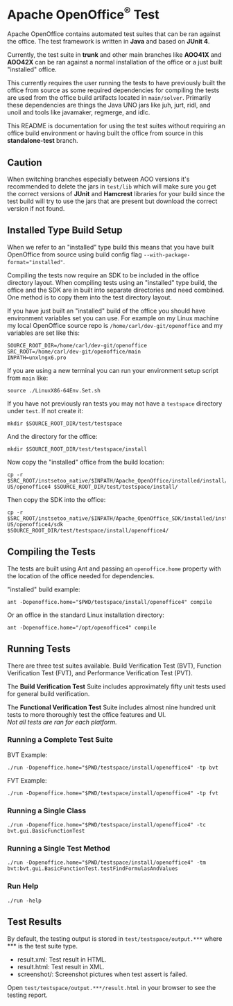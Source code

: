# Apache OpenOffice<sup>®</sup> Test
Apache OpenOffice contains automated test suites that can be ran against the office. The test framework is written in **Java** 
and based on **JUnit 4**. 

Currently, the test suite in **trunk** and other main branches like **AOO41X** and **AOO42X** can be ran against a normal installation 
of the office or a just built "installed" office.

This currently requires the user running the tests to have previously built the office from source as some required dependencies 
for compiling the tests are used from the office build artifacts located in `main/solver`.
Primarily these dependencies are things the Java UNO jars like juh, jurt, ridl, and unoil and tools like javamaker, regmerge, 
and idlc.

This README is documentation for using the test suites without requiring an office build environment or having built the 
office from source in this **standalone-test** branch.

## Caution
When switching branches especially between AOO versions it's recommended to delete the jars in `test/lib` which will make 
sure you get the correct versions of **JUnit** and **Hamcrest** libraries for your build since the test build will try to use the jars that are present but download the correct version if not found.

## Installed Type Build Setup
When we refer to an "installed" type build this means that you have built OpenOffice from source using build 
config flag `--with-package-format="installed"`.

Compiling the tests now require an SDK to be included in the office directory layout. When compiling tests using an "installed" 
type build, the office and the SDK are in built into separate directories and need combined. One method is to copy them into 
the test directory layout.

If you have just built an "installed" build of the office you should have environment variables set you can use.
For example on my Linux machine my local OpenOffice source repo is `/home/carl/dev-git/openoffice` and my variables are set like this:
```shell
SOURCE_ROOT_DIR=/home/carl/dev-git/openoffice
SRC_ROOT=/home/carl/dev-git/openoffice/main
INPATH=unxlngx6.pro
```

If you are using a new terminal you can run your environment setup script from `main` like:
```shell
source ./LinuxX86-64Env.Set.sh
```

If you have not previously ran tests you may not have a `testspace` directory under `test`.  If not create it:
```shell
mkdir $SOURCE_ROOT_DIR/test/testspace
```

And the directory for the office:
```shell
mkdir $SOURCE_ROOT_DIR/test/testspace/install
```

Now copy the "installed" office from the build location:
```shell
cp -r $SRC_ROOT/instsetoo_native/$INPATH/Apache_OpenOffice/installed/install/en-US/openoffice4 $SOURCE_ROOT_DIR/test/testspace/install/
```

Then copy the SDK into the office:
```shell
cp -r $SRC_ROOT/instsetoo_native/$INPATH/Apache_OpenOffice_SDK/installed/install/en-US/openoffice4/sdk $SOURCE_ROOT_DIR/test/testspace/install/openoffice4/
```
## Compiling the Tests
The tests are built using Ant and passing an `openoffice.home` property with the location of the office needed for dependencies.

"installed" build example:
```shell
ant -Dopenoffice.home="$PWD/testspace/install/openoffice4" compile
```
Or an office in the standard Linux installation directory:
```shell
ant -Dopenoffice.home="/opt/openoffice4" compile
```

## Running Tests
There are three test suites available. Build Verification Test (BVT), Function Verification Test (FVT), and Performance Verification Test (PVT).

The **Build Verification Test** Suite includes approximately fifty unit tests used for general build verification.

The **Functional Verification Test** Suite includes almost nine hundred unit tests to more thoroughly test the office features and UI.  
_Not all tests are ran for each platform._

### Running a Complete Test Suite
BVT Example:
```shell
./run -Dopenoffice.home="$PWD/testspace/install/openoffice4" -tp bvt
```
FVT Example:
```shell
./run -Dopenoffice.home="$PWD/testspace/install/openoffice4" -tp fvt
```
### Running a Single Class
```shell
./run -Dopenoffice.home="$PWD/testspace/install/openoffice4" -tc bvt.gui.BasicFunctionTest
```
### Running a Single Test Method
```shell
./run -Dopenoffice.home="$PWD/testspace/install/openoffice4" -tm bvt:bvt.gui.BasicFunctionTest.testFindFormulasAndValues
```
### Run Help
```shell
./run -help
```

## Test Results
By default, the testing output is stored in `test/testspace/output.***` where *** is the test suite type.

* result.xml: Test result in HTML.
* result.html: Test result in XML.
* screenshot/: Screenshot pictures when test assert is failed.

Open `test/testspace/output.***/result.html` in your browser to see the testing report.
